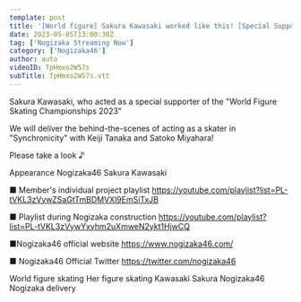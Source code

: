 ```yaml
---
template: post
title: '[World figure] Sakura Kawasaki worked like this! [Special Supporter]'
date: 2023-05-05T13:00:30Z
tag: ['Nogizaka Streaming Now']
category: ['Nogizaka46']
author: auto 
videoID: TpHmxo2W57s
subTitle: TpHmxo2W57s.vtt
---
```

Sakura Kawasaki, who acted as a special supporter of the "World Figure Skating Championships 2023"

We will deliver the behind-the-scenes of acting as a skater in "Synchronicity" with Keiji Tanaka and Satoko Miyahara!

Please take a look ♪

Appearance
Nogizaka46 Sakura Kawasaki

■ Member's individual project playlist
https://youtube.com/playlist?list=PL-tVKL3zVywZSaGtTmBDMVXl9EmSiTxJB

■ Playlist during Nogizaka construction
https://youtube.com/playlist?list=PL-tVKL3zVywYxyhm2uXmweN2ykt1HjwCQ

■Nogizaka46 official website
https://www.nogizaka46.com/

■ Nogizaka46 Official Twitter
https://twitter.com/nogizaka46

World figure skating Her figure skating Kawasaki Sakura Nogizaka46 Nogizaka delivery